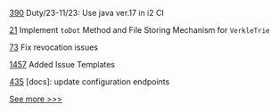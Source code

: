 
[390](https://github.com/hyperledger/iroha-java/pull/390) Duty/23-11/23: Use java ver.17 in i2 CI

[21](https://github.com/hyperledger/besu-verkle-trie/pull/21) Implement `toDot` Method and File Storing Mechanism for `VerkleTrie`

[73](https://github.com/hyperledger/aries-framework-swift/pull/73) Fix revocation issues

[1457](https://github.com/hyperledger/besu-docs/pull/1457) Added Issue Templates

[435](https://github.com/hyperledger/iroha-2-docs/pull/435) [docs]: update configuration endpoints


[See more >>>](https://start-here.hyperledger.org/pull-requests)
